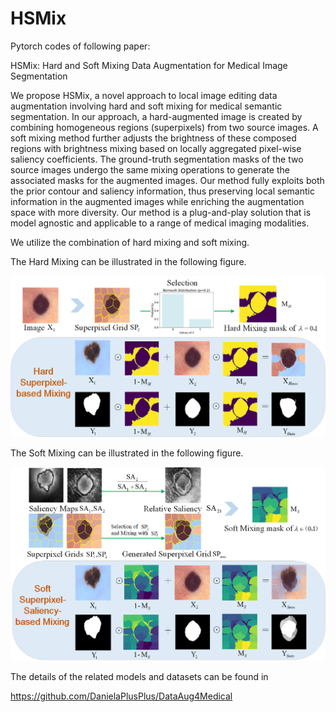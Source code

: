 # HSMix


Pytorch codes of following paper:


HSMix: Hard and Soft Mixing Data Augmentation for Medical Image Segmentation



We propose HSMix, a novel approach to local image editing data augmentation involving hard and soft mixing for medical semantic segmentation. In our approach, a hard-augmented image is created by combining homogeneous regions (superpixels) from two source images. A soft mixing method further adjusts the brightness of these composed regions with brightness mixing based on locally aggregated pixel-wise saliency coefficients. The ground-truth segmentation masks of the two source images undergo the same mixing operations to generate the associated masks for the augmented images.
Our method fully exploits both the prior contour and saliency information, thus preserving local semantic information in the augmented images while enriching the augmentation space with more diversity. Our method is a plug-and-play solution that is model agnostic and applicable to a range of medical imaging modalities.


We utilize the combination of hard mixing and soft mixing.

The Hard Mixing can be illustrated in  the following figure.

![image](https://github.com/DanielaPlusPlus/HSMix/blob/main/Hard_mixing.png)


The Soft Mixing can be illustrated in  the following figure.

![image](https://github.com/DanielaPlusPlus/HSMix/blob/main/Soft_mixing.png)


The details of the related models and datasets can be found in 

https://github.com/DanielaPlusPlus/DataAug4Medical
